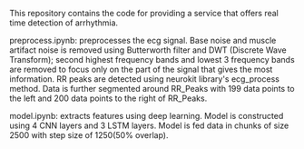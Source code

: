 This repository contains the code for providing a service that offers real time detection of arrhythmia. 

preprocess.ipynb: preprocesses the ecg signal. Base noise and muscle artifact noise is removed using Butterworth filter and DWT (Discrete Wave Transform); second highest frequency bands and lowest 3 frequency bands are removed to focus only on the part of the signal that gives the most information. RR peaks are detected using neurokit library's ecg_process method. Data is further segmented around RR_Peaks with 199 data points to the left and 200 data points to the right of RR_Peaks. 

model.ipynb: extracts features using deep learning. Model is constructed using 4 CNN layers and 3 LSTM layers. Model is fed data in chunks of size 2500 with step size of 1250(50% overlap).
